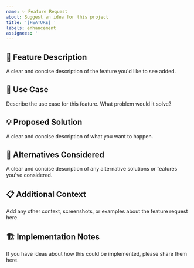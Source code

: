 ```yaml
---
name: ✨ Feature Request
about: Suggest an idea for this project
title: '[FEATURE] '
labels: enhancement
assignees: ''
---
```


## 🚀 Feature Description
A clear and concise description of the feature you'd like to see added.

## 🎯 Use Case
Describe the use case for this feature. What problem would it solve?

## 💡 Proposed Solution
A clear and concise description of what you want to happen.

## 🔄 Alternatives Considered
A clear and concise description of any alternative solutions or features you've considered.

## 📋 Additional Context
Add any other context, screenshots, or examples about the feature request here.

## 🏗️ Implementation Notes
If you have ideas about how this could be implemented, please share them here.
